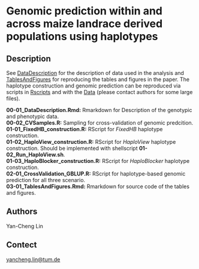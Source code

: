 # Genomic prediction within and across maize landrace derived populations using haplotypes

## Description
See [DataDescription](https://rawcdn.githack.com/andy3404/HBGP/40cb36d1e8870949f0743163baff39827dcccbfa/Rscripts/00-01_DataDescription.html) for the description of data used in the analysis and [TablesAndFigures](https://rawcdn.githack.com/andy3404/HBGP/da6186aa9a69f5cc2efc4a937681445fc9aebb54/Rscripts/03-01_TablesAndFigures.html) for reproducing the tables and figures in the paper. The haplotype construction and genomic prediction can be reproduced via scripts in [Rscripts](https://github.com/andy3404/HBGP/tree/main/Rscripts) and with the [Data](https://github.com/andy3404/HBGP/tree/main/Data) \(please contact authors for some large files\).  

**00-01_DataDescription.Rmd:** Rmarkdown for Description of the genotypic and phenotypic data.  
**00-02_CVSamples.R:** Sampling for cross-validation of genomic predcition.  
**01-01_FixedHB_construction.R:** RScript for *FixedHB* haplotype construction.  
**01-02_HaploView_construction.R:** RScript for *HaploView* haplotype construction. Should be implemented with shellscript **01-02_Run_HaploView.sh**.  
**01-03_HaploBlocker_construction.R:** RScript for *HaploBlocker* haplotype construction.  
**02-01_CrossValidation_GBLUP.R:** RScript for haplotype-based genomic prediction for all three scenario.  
**03-01_TablesAndFigures.Rmd:** Rmarkdown for source code of the tables and figures.  

## Authors
Yan-Cheng Lin

## Contect
yancheng.lin@tum.de
